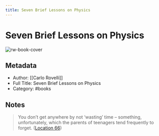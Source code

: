 ```yaml
---
title: Seven Brief Lessons on Physics
---
```

# Seven Brief Lessons on Physics

![rw-book-cover](https://images-na.ssl-images-amazon.com/images/I/51BLgAn5kVL._SL200_.jpg)

## Metadata
- Author: [[Carlo Rovelli]]
- Full Title: Seven Brief Lessons on Physics
- Category: #books

## Notes
> You don’t get anywhere by not ‘wasting’ time – something, unfortunately, which the parents of teenagers tend frequently to forget. ([Location 66](https://readwise.io/to_kindle?action=open&asin=B012UTQ6CY&location=66))


